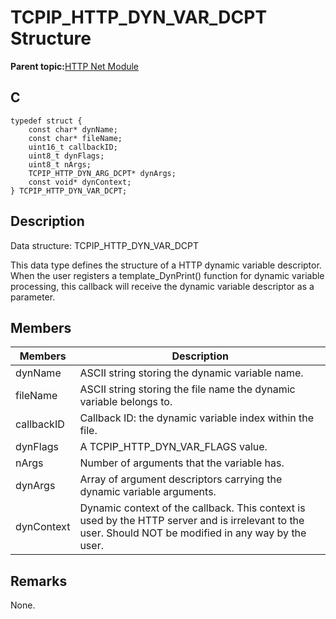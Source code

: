 # TCPIP\_HTTP\_DYN\_VAR\_DCPT Structure

**Parent topic:**[HTTP Net Module](GUID-4EFEB885-ECF8-44B5-8F23-1D05952E1845.md)

## C

```
typedef struct {
    const char* dynName;
    const char* fileName;
    uint16_t callbackID;
    uint8_t dynFlags;
    uint8_t nArgs;
    TCPIP_HTTP_DYN_ARG_DCPT* dynArgs;
    const void* dynContext;
} TCPIP_HTTP_DYN_VAR_DCPT;
```

## Description

Data structure: TCPIP\_HTTP\_DYN\_VAR\_DCPT

This data type defines the structure of a HTTP dynamic variable descriptor. When the user registers a template\_DynPrint\(\) function for dynamic variable processing, this callback will receive the dynamic variable descriptor as a parameter.

## Members

|Members|Description|
|-------|-----------|
|dynName|ASCII string storing the dynamic variable name.|
|fileName|ASCII string storing the file name the dynamic variable belongs to.|
|callbackID|Callback ID: the dynamic variable index within the file.|
|dynFlags|A TCPIP\_HTTP\_DYN\_VAR\_FLAGS value.|
|nArgs|Number of arguments that the variable has.|
|dynArgs|Array of argument descriptors carrying the dynamic variable arguments.|
|dynContext|Dynamic context of the callback. This context is used by the HTTP server and is irrelevant to the user. Should NOT be modified in any way by the user.|

## Remarks

None.

